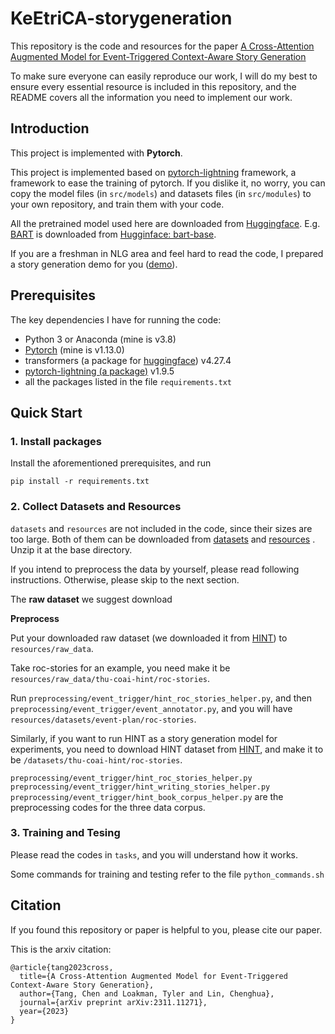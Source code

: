 # KeEtriCA-storygeneration
This repository is the code and resources for the paper [A Cross-Attention Augmented Model for Event-Triggered Context-Aware Story Generation](https://arxiv.org/abs/2311.11271) 

To make sure everyone can easily reproduce our work, I will do my best to ensure every essential resource is included in this repository, and the README covers all the information you need to implement our work.

## Introduction
This project is implemented with **Pytorch**.

This project is implemented based on [pytorch-lightning](https://www.pytorchlightning.ai/) framework, a framework to ease the training of pytorch. If you dislike it, no worry, you can copy the model files (in `src/models`) and datasets files (in `src/modules`) to your own repository, and train them with your code.

All the pretrained model used here are downloaded from [Huggingface](https://huggingface.co/docs). E.g. [BART](https://aclanthology.org/2020.acl-main.703.pdf) is downloaded from [Hugginface: bart-base](https://huggingface.co/facebook/bart-base).

If you are a freshman in NLG area and feel hard to read the code, I prepared a story generation demo for you ([demo](https://github.com/tangg555/story-generation-demo)).

## Prerequisites
The key dependencies I have for running the code:
- Python 3 or Anaconda (mine is v3.8)
- [Pytorch](https://pytorch.org/) (mine is v1.13.0)
- transformers (a package for [huggingface](https://huggingface.co/facebook/bart-base)) v4.27.4
- [pytorch-lightning (a package)](https://www.pytorchlightning.ai/) v1.9.5
- all the packages listed in the file `requirements.txt`

## Quick Start

### 1. Install packages
Install the aforementioned prerequisites, and run
```shell
pip install -r requirements.txt
```

### 2. Collect Datasets and Resources
`datasets` and `resources` are not included in the code, since their sizes are too large. 
Both of them can be downloaded from [datasets](https://www.dropbox.com/s/b007zce28ou52va/datasets.zip?dl=0)
and [resources](https://www.dropbox.com/s/wr9sxhhu4qteq2t/resources.zip?dl=0) . 
Unzip it at the base directory.

If you intend to preprocess the data by yourself, please read following instructions. Otherwise, please skip to the next section.

The **raw dataset** we suggest download

**Preprocess**

Put your downloaded raw dataset (we downloaded it from [HINT](https://github.com/thu-coai/HINT)) to `resources/raw_data`. 

Take roc-stories for an example, you need make it be `resources/raw_data/thu-coai-hint/roc-stories`.

Run `preprocessing/event_trigger/hint_roc_stories_helper.py`, and then `preprocessing/event_trigger/event_annotator.py`, and you will have `resources/datasets/event-plan/roc-stories`.

Similarly, if you want to run HINT as a story generation model for experiments, you need to download HINT dataset from [HINT](https://github.com/thu-coai/HINT), and make it to be `/datasets/thu-coai-hint/roc-stories`.

`preprocessing/event_trigger/hint_roc_stories_helper.py`
`preprocessing/event_trigger/hint_writing_stories_helper.py`
`preprocessing/event_trigger/hint_book_corpus_helper.py`
are the preprocessing codes for the three data corpus.


### 3. Training and Tesing
Please read the codes in `tasks`, and you will understand how it works.

Some commands for training and testing refer to the file `python_commands.sh`

## Citation
If you found this repository or paper is helpful to you, please cite our paper. 

This is the arxiv citation:
```angular2
@article{tang2023cross,
  title={A Cross-Attention Augmented Model for Event-Triggered Context-Aware Story Generation},
  author={Tang, Chen and Loakman, Tyler and Lin, Chenghua},
  journal={arXiv preprint arXiv:2311.11271},
  year={2023}
}
```

